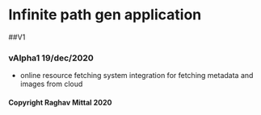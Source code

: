# Infinite path gen application
##V1 
### vAlpha1 19/dec/2020
- online resource fetching system integration for fetching metadata and images from cloud

#### Copyright Raghav Mittal 2020
